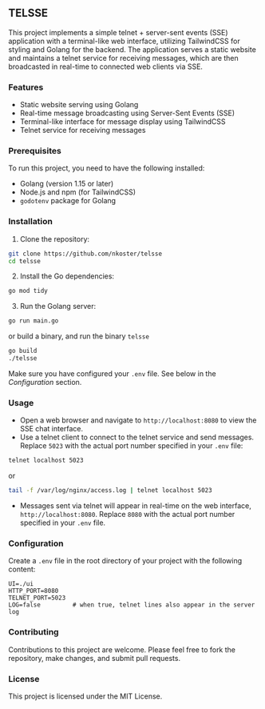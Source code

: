 ## TELSSE

This project implements a simple telnet + server-sent events (SSE) application with a terminal-like web interface,
utilizing TailwindCSS for styling and Golang for the backend. The application serves a static website and maintains a telnet
service for receiving messages, which are then broadcasted in real-time to connected web clients via SSE.

### Features

- Static website serving using Golang
- Real-time message broadcasting using Server-Sent Events (SSE)
- Terminal-like interface for message display using TailwindCSS
- Telnet service for receiving messages

### Prerequisites

To run this project, you need to have the following installed:

- Golang (version 1.15 or later)
- Node.js and npm (for TailwindCSS)
- `godotenv` package for Golang

### Installation

1. Clone the repository:

```bash
git clone https://github.com/nkoster/telsse
cd telsse
```

2. Install the Go dependencies:

```bash
go mod tidy
```

3. Run the Golang server:

```bash
go run main.go
```

or build a binary, and run the binary `telsse`

```bash
go build
./telsse
```
Make sure you have configured your `.env` file. See below in the _Configuration_ section.

### Usage

- Open a web browser and navigate to `http://localhost:8080` to view the SSE chat interface.
- Use a telnet client to connect to the telnet service and send messages. Replace `5023` with the actual port number specified in your `.env` file:

```bash
telnet localhost 5023
```
or
```bash
tail -f /var/log/nginx/access.log | telnet localhost 5023
```

- Messages sent via telnet will appear in real-time on the web interface, `http://localhost:8080`. Replace `8080` with the actual port number specified in your `.env` file.

### Configuration

Create a `.env` file in the root directory of your project with the following content:

```
UI=./ui
HTTP_PORT=8080
TELNET_PORT=5023
LOG=false         # when true, telnet lines also appear in the server log
```

### Contributing

Contributions to this project are welcome. Please feel free to fork the repository, make changes, and submit pull requests.

### License

This project is licensed under the MIT License.
